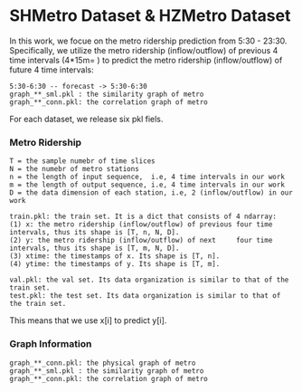 # SHMetro Dataset & HZMetro Dataset 

In this work, we focue on the metro ridership prediction from 5:30 - 23:30. Specifically, we utilize the metro ridership (inflow/outflow) of previous 4 time intervals (4*15m= ) to 
predict the metro ridership (inflow/outflow) of future 4 time intervals: 
```
5:30-6:30 -- forecast -> 5:30-6:30
graph_**_sml.pkl : the similarity graph of metro  
graph_**_conn.pkl: the correlation graph of metro
```



For each dataset, we release six pkl fiels.
### Metro Ridership
```
T = the sample numebr of time slices
N = the numebr of metro stations
n = the length of input sequence,  i.e, 4 time intervals in our work
m = the length of output sequence, i.e, 4 time intervals in our work
D = the data dimension of each station, i.e, 2 (inflow/outflow) in our work

train.pkl: the train set. It is a dict that consists of 4 ndarray: 
(1) x: the metro ridership (inflow/outflow) of previous four time intervals, thus its shape is [T, n, N, D]. 
(2) y: the metro ridership (inflow/outflow) of next     four time intervals, thus its shape is [T, m, N, D]. 
(3) xtime: the timestamps of x. Its shape is [T, n]. 
(4) ytime: the timestamps of y. Its shape is [T, m]. 

val.pkl: the val set. Its data organization is similar to that of the train set.
test.pkl: the test set. Its data organization is similar to that of the train set.
```
This means that we use x[i] to predict y[i].

### Graph Information
```
graph_**_conn.pkl: the physical graph of metro
graph_**_sml.pkl : the similarity graph of metro  
graph_**_conn.pkl: the correlation graph of metro
```
